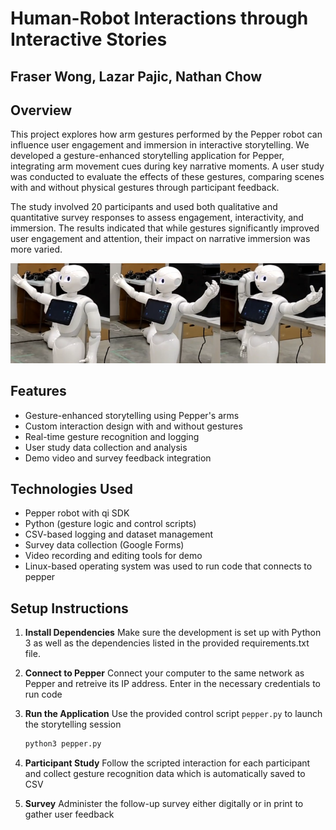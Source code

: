 # Human-Robot Interactions through Interactive Stories
## Fraser Wong, Lazar Pajic, Nathan Chow



## Overview

This project explores how arm gestures performed by the Pepper robot can influence user engagement and immersion in interactive storytelling. We developed a gesture-enhanced storytelling application for Pepper, integrating arm movement cues during key narrative moments. A user study was conducted to evaluate the effects of these gestures, comparing scenes with and without physical gestures through participant feedback.

The study involved 20 participants and used both qualitative and quantitative survey responses to assess engagement, interactivity, and immersion. The results indicated that while gestures significantly improved user engagement and attention, their impact on narrative immersion was more varied.

![](images\all3.png)

## Features

- Gesture-enhanced storytelling using Pepper's arms
- Custom interaction design with and without gestures
- Real-time gesture recognition and logging
- User study data collection and analysis
- Demo video and survey feedback integration

## Technologies Used

- Pepper robot with qi SDK
- Python (gesture logic and control scripts)
- CSV-based logging and dataset management
- Survey data collection (Google Forms)
- Video recording and editing tools for demo
- Linux-based operating system was used to run code that connects to pepper

## Setup Instructions

1. **Install Dependencies**
    Make sure the development is set up with Python 3 as well as the dependencies listed in the provided requirements.txt file.

2. **Connect to Pepper**
    Connect your computer to the same network as Pepper and retreive its IP address. Enter in the necessary credentials to run code

3. **Run the Application**
    Use the provided control script `pepper.py` to launch the storytelling session
    ```bash
    python3 pepper.py
    ```
4.  **Participant Study**
    Follow the scripted interaction for each participant and collect gesture recognition data which is automatically saved to CSV

5. **Survey**
    Administer the follow-up survey either digitally or in print to gather user feedback
